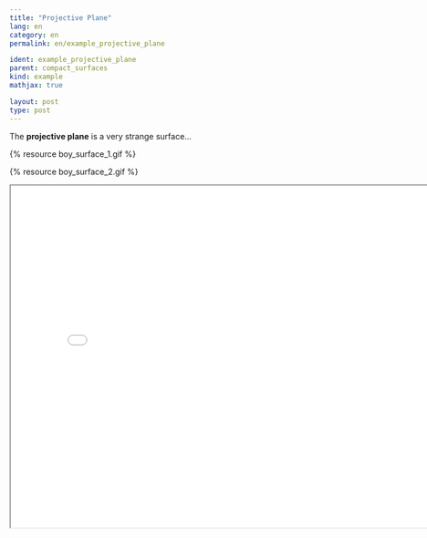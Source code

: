 ```yaml
---
title: "Projective Plane"
lang: en
category: en
permalink: en/example_projective_plane

ident: example_projective_plane
parent: compact_surfaces
kind: example
mathjax: true

layout: post
type: post
---
```


The **projective plane** is a very strange surface...

{% resource boy_surface_1.gif %}

{% resource boy_surface_2.gif %}

<div class="resource img"><iframe width="800" height="600" allowfullscreen src="/images/images/boy_surface.html"></iframe><a class="ori" href="/images/images/boy_surface.html" download></a></div>
